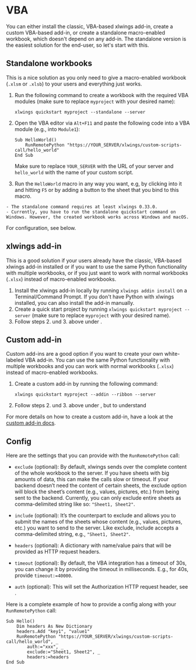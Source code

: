 # VBA

You can either install the classic, VBA-based xlwings add-in, create a custom VBA-based add-in, or create a standalone macro-enabled workbook, which doesn't depend on any add-in. The standalone version is the easiest solution for the end-user, so let's start with this.

## Standalone workbooks

This is a nice solution as you only need to give a macro-enabled workbook (`.xlsm` or `.xlsb`) to your users and everything just works.

1. Run the following command to create a workbook with the required VBA modules (make sure to replace `myproject` with your desired name):

   ```text
   xlwings quickstart myproject --standalone --server
   ```

2. Open the VBA editor via `Alt+F11` and paste the following code into a VBA module (e.g., into `Module1`):

   ```vb.net
   Sub HelloWorld()
       RunRemotePython "https://YOUR_SERVER/xlwings/custom-scripts-call/hello_world"
   End Sub
   ```

   Make sure to replace `YOUR_SERVER` with the URL of your server and `hello_world` with the name of your custom script.

3. Run the `HelloWorld` macro in any way you want, e.g, by clicking into it and hitting `F5` or by adding a button to the sheet that you bind to this macro.

```{note}
- The standalone command requires at least xlwings 0.33.0.
- Currently, you have to run the standalone quickstart command on Windows. However, the created workbook works across Windows and macOS.
```

For configuration, see [](#config) below.

## xlwings add-in

This is a good solution if your users already have the classic, VBA-based xlwings add-in installed or if you want to use the same Python functionality with multiple workbooks, or if you just want to work with normal workbooks (`.xlsx`) instead of macro-enabled workbooks.

1. Install the xlwings add-in locally by running `xlwings addin install` on a Terminal/Command Prompt. If you don't have Python with xlwings installed, you can also install the add-in manually.
2. Create a quick start project by running `xlwings quickstart myproject --server` (make sure to replace `myproject` with your desired name).
3. Follow steps 2. und 3. above under [](#standalone-workbooks).

## Custom add-in

Custom add-ins are a good option if you want to create your own white-labeled VBA add-in. You can use the same Python functionality with multiple workbooks and you can work with normal workbooks (`.xlsx`) instead of macro-enabled workbooks.

1. Create a custom add-in by running the following command:

   ```text
   xlwings quickstart myproject --addin --ribbon --server
   ```

2. Follow steps 2. und 3. above under [](#standalone-workbooks), but to understand

For more details on how to create a custom add-in, have a look at the [custom add-in docs](https://docs.xlwings.org/en/latest/customaddin.html).

## Config

Here are the settings that you can provide with the `RunRemotePython` call:

- `exclude` (optional): By default, xlwings sends over the complete content of the whole workbook to the server. If you have sheets with big amounts of data, this can make the calls slow or timeout. If your backend doesn’t need the content of certain sheets, the exclude option will block the sheet’s content (e.g., values, pictures, etc.) from being sent to the backend. Currently, you can only exclude entire sheets as comma-delimited string like so: `"Sheet1, Sheet2"`.

- `include` (optional): It’s the counterpart to exclude and allows you to submit the names of the sheets whose content (e.g., values, pictures, etc.) you want to send to the server. Like exclude, include accepts a comma-delimited string, e.g., `"Sheet1, Sheet2"`.

- `headers` (optional): A dictionary with name/value pairs that will be provided as HTTP request headers.

- `timeout` (optional): By default, the VBA integration has a timeout of 30s, you can change it by providing the timeout in milliseconds. E.g., for 40s, provide `timeout:=40000`.

- `auth` (optional): This will set the Authorization HTTP request header, see [](authentication.md).

Here is a complete example of how to provide a config along with your `RunRemotePython` call:

```vb.net
Sub Hello()
    Dim headers As New Dictionary
    headers.Add "key1", "value1"
    RunRemotePython "https://YOUR_SERVER/xlwings/custom-scripts-call/hello_world", _
        auth:="xxx", _
        exclude:="Sheet1, Sheet2", _
        headers:=headers
End Sub
```
